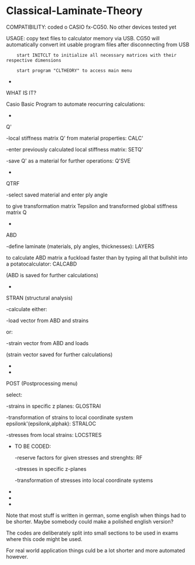# Classical-Laminate-Theory

COMPATIBILITY: coded o CASIO fx-CG50. No other devices tested yet

USAGE:  copy text files to calculator memory via USB. CG50 will automatically convert int usable program files after disconnecting from USB

        start INITCLT to initialize all necessary matrices with their respective dimensions
        
        start program "CLTHEORY" to access main menu

*
WHAT IS IT?

Casio Basic Program to automate reocurring calculations:


*
Q'

-local stiffness matrix Q' from material properties: CALC'

-enter previously calculated local stiffness matrix: SETQ'

-save Q' as a material for further operations: Q'SVE


*
QTRF

-select saved material and enter ply angle

to give transformation matrix Tepsilon and transformed global stiffness matrix Q


*
ABD

-define laminate (materials, ply angles, thicknesses): LAYERS

to calculate ABD matrix a fuckload faster than by typing all that bullshit into a potatocalculator: CALCABD

(ABD is saved for further calculations)


*
STRAN (structural analysis)

-calculate either:

  -load vector from ABD and strains
  
 or:
 
  -strain vector from ABD and loads
  
(strain vector saved for further calculations)



*
*
POST (Postprocessing menu)

   select:
   
   -strains in specific z planes: GLOSTRAI
   
   -transformation of strains to local coordinate system epsilonk'(epsilonk,alphak): STRALOC
   
   -stresses from local strains: LOCSTRES


*
   TO BE CODED:
   
   -reserve factors for given stresses and strenghts: RF
   
   -stresses in specific z-planes
   
   -transformation of stresses into local coordinate systems



*
*
*
Note that most stuff is written in german, some english when things had to be shorter. Maybe somebody could make a polished english version?

The codes are deliberately split into small sections to be used in exams where this code might be used.

For real world application things culd be a lot shorter and more automated however.
